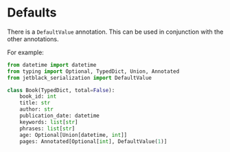 # Defaults

There is a `DefaultValue` annotation. This can
be used in conjunction with the other annotations.

For example:

```python
from datetime import datetime
from typing import Optional, TypedDict, Union, Annotated
from jetblack_serialization import DefaultValue

class Book(TypedDict, total=False):
    book_id: int
    title: str
    author: str
    publication_date: datetime
    keywords: list[str]
    phrases: list[str]
    age: Optional[Union[datetime, int]]
    pages: Annotated[Optional[int], DefaultValue(1)]
```
